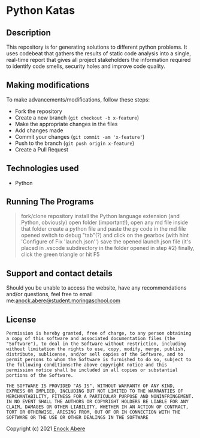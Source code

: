 # Python Katas
## Description
This repository is for generating solutions to different python problems. It uses codebeat that gathers the results of static code analysis into a single, real-time report that gives all project stakeholders the information required to identify code smells, security holes and improve code quality.
## Making modifications
To make advancements/modifications, follow these steps:

- Fork the repository
- Create a new branch (`git checkout -b x-feature`)
- Make the appropriate changes in the files
- Add changes made
- Commit your changes (`git commit -am 'x-feature'`)
- Push to the branch (`git push origin x-feature`)
- Create a Pull Request 
## Technologies used
- Python
## Running The Programs
> fork/clone repository
> install the Python language extension (and Python, obviously)
> open folder (important!), open any md file inside that folder
> create a python file and paste the py code in the md file opened
> switch to debug "tab"(?) and click on the gearbox (with hint 'Configure of Fix 'launch.json'')
> save the opened launch.json file (it's placed in .vscode subdirectory in the folder opened in step #2)
> finally, click the green triangle or hit F5
## Support and contact details

Should you be unable to access the website, have any recommendations and/or questions, feel free to email me:[anock.abere@student.moringaschool.com](mailto:anock.abere@student.moringaschool.com)


## License
    ​Permission is hereby granted, free of charge, to any person obtaining a copy of this software and associated documentation files (the "Software"), to deal in the Software without restriction, including without limitation the rights to use, copy, modify, merge, publish, distribute, sublicense, and/or sell copies of the Software, and to permit persons to whom the Software is furnished to do so, subject to the following conditions:​The above copyright notice and this permission notice shall be included in all copies or substantial portions of the Software.

    ​THE SOFTWARE IS PROVIDED "AS IS", WITHOUT WARRANTY OF ANY KIND, EXPRESS OR IMPLIED, INCLUDING BUT NOT LIMITED TO THE WARRANTIES OF MERCHANTABILITY, FITNESS FOR A PARTICULAR PURPOSE AND NONINFRINGEMENT. IN NO EVENT SHALL THE AUTHORS OR COPYRIGHT HOLDERS BE LIABLE FOR ANY CLAIM, DAMAGES OR OTHER LIABILITY, WHETHER IN AN ACTION OF CONTRACT, TORT OR OTHERWISE, ARISING FROM, OUT OF OR IN CONNECTION WITH THE SOFTWARE OR THE USE OR OTHER DEALINGS IN THE SOFTWARE

Copyright (c) 2021 [Enock Abere](https://github.com/enockabere) 